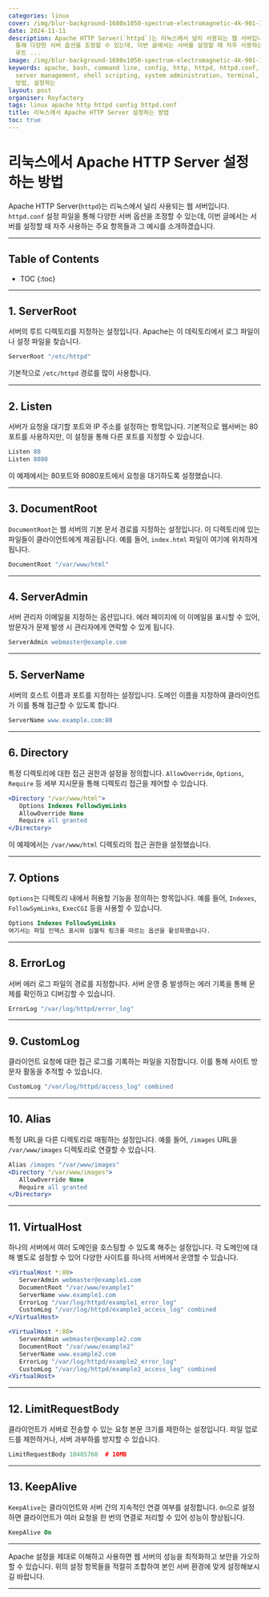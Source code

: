 ```yaml
---
categories: linux
cover: /img/blur-background-1680x1050-spectrum-electromagnetic-4k-901-1.jpg
date: 2024-11-11
description: Apache HTTP Server(`httpd`)는 리눅스에서 널리 사용되는 웹 서버입니다. `httpd.conf` 설정 파일을
  통해 다양한 서버 옵션을 조정할 수 있는데, 이번 글에서는 서버를 설정할 때 자주 사용하는 주요 항목들과 그 예시를 소개하겠습니다. --- 서버의
  루트 ...
image: /img/blur-background-1680x1050-spectrum-electromagnetic-4k-901-1.jpg
keywords: apache, bash, command line, config, http, httpd, httpd.conf, linux, server,
  server management, shell scripting, system administration, terminal, unix, 리눅스에서,
  방법, 설정하는
layout: post
organiser: Royfactory
tags: linux apache http httpd config httpd.conf
title: 리눅스에서 Apache HTTP Server 설정하는 방법
toc: true
---
```


# 리눅스에서 Apache HTTP Server 설정하는 방법

Apache HTTP Server(`httpd`)는 리눅스에서 널리 사용되는 웹 서버입니다. `httpd.conf` 설정 파일을 통해 다양한 서버 옵션을 조정할 수 있는데, 이번 글에서는 서버를 설정할 때 자주 사용하는 주요 항목들과 그 예시를 소개하겠습니다.

---
## Table of Contents

* TOC
{:toc}

---

## 1. ServerRoot
서버의 루트 디렉토리를 지정하는 설정입니다. Apache는 이 데릭토리에서 로그 파일이나 설정 파일을 찾습니다.
```apache
ServerRoot "/etc/httpd"
```
기본적으로 `/etc/httpd` 경로를 많이 사용합니다.

---

## 2. Listen
서버가 요청을 대기할 포트와 IP 주소를 설정하는 항목입니다. 기본적으로 웹서버는 80 포트를 사용하지만, 이 설정을 통해 다른 포트를 지정할 수 있습니다.
```apache
Listen 80
Listen 8080
```
이 예제에서는 80포트와 8080포트에서 요청을 대기하도록 설정했습니다.

---

## 3. DocumentRoot
`DocumentRoot`는 웹 서버의 기본 문서 경로를 지정하는 설정입니다. 이 디렉토리에 있는 파일들이 클라이언트에게 제공됩니다. 예를 들어, `index.html` 파일이 여기에 위치하게 됩니다.
```apache
DocumentRoot "/var/www/html"
```

---

## 4. ServerAdmin
서버 관리자 이메일을 지정하는 옵션입니다. 에러 페이지에 이 이메일을 표시할 수 있어, 방문자가 문제 발생 시 관리자에게 연락할 수 있게 됩니다.
```apache
ServerAdmin webmaster@example.com
```

---

## 5. ServerName
서버의 호스트 이름과 포트를 지정하는 설정입니다. 도메인 이름을 지정하여 클라이언트가 이를 통해 접근할 수 있도록 합니다.
```apache
ServerName www.example.com:80
```

---

## 6. Directory
특정 디렉토리에 대한 접근 권한과 설정을 정의합니다. `AllowOverride`, `Options`, `Require` 등 세부 지시문을 통해 디렉토리 접근을 제어할 수 있습니다.
```apache
<Directory "/var/www/html">
   Options Indexes FollowSymLinks
   AllowOverride None
   Require all granted
</Directory>
```
이 예제에서는 `/var/www/html` 디렉토리의 접근 권한을 설정했습니다.

---

## 7. Options
`Options`는 디렉토리 내에서 허용할 기능을 정의하는 항목입니다. 예를 들어, `Indexes`, `FollowSymLinks`, `ExecCGI` 등을 사용할 수 있습니다.
```apache
Options Indexes FollowSymLinks
여기서는 파일 인덱스 표시와 심볼릭 링크를 따르는 옵션을 활성화했습니다.
```

---

## 8. ErrorLog
서버 에러 로그 파일의 경로를 지정합니다. 서버 운영 중 발생하는 에러 기록을 통해 문제를 확인하고 디버깅할 수 있습니다.
```apache
ErrorLog "/var/log/httpd/error_log"
```

---

## 9. CustomLog
클라이언트 요청에 대한 접근 로그를 기록하는 파일을 지정합니다. 이를 통해 사이트 방문자 활동을 추적할 수 있습니다.
```apache
CustomLog "/var/log/httpd/access_log" combined
```

---

## 10. Alias
특정 URL을 다른 디렉토리로 매핑하는 설정입니다. 예를 들어, `/images` URL을 `/var/www/images` 디렉토리로 연결할 수 있습니다.
```apache
Alias /images "/var/www/images"
<Directory "/var/www/images">
   AllowOverride None
   Require all granted
</Directory>
```

---

## 11. VirtualHost
하나의 서버에서 여러 도메인을 호스팅할 수 있도록 해주는 설정입니다. 각 도메인에 대해 별도로 설정할 수 있어 다양한 사이트를 하나의 서버에서 운영할 수 있습니다.
```apache
<VirtualHost *:80>
   ServerAdmin webmaster@example1.com
   DocumentRoot "/var/www/example1"
   ServerName www.example1.com
   ErrorLog "/var/log/httpd/example1_error_log"
   CustomLog "/var/log/httpd/example1_access_log" combined
</VirtualHost>

<VirtualHost *:80>
   ServerAdmin webmaster@example2.com
   DocumentRoot "/var/www/example2"
   ServerName www.example2.com
   ErrorLog "/var/log/httpd/example2_error_log"
   CustomLog "/var/log/httpd/example2_access_log" combined
<VirtualHost>
```

---

## 12. LimitRequestBody
클라이언트가 서버로 전송할 수 있는 요청 본문 크기를 제한하는 설정입니다. 파일 업로드를 제한하거나, 서버 과부하를 방지할 수 있습니다.
```apache
LimitRequestBody 10485760  # 10MB
```

---

## 13. KeepAlive
`KeepAlive`는 클라이언트와 서버 간의 지속적인 연결 여부를 설정합니다. `On`으로 설정하면 클라이언트가 여러 요청을 한 번의 연결로 처리할 수 있어 성능이 향상됩니다.
```apache
KeepAlive On
```

---

Apache 설정을 제대로 이해하고 사용하면 웹 서버의 성능을 최적화하고 보안을 가오하할 수 있습니다. 위의 설정 항목들을 적절히 조합하여 본인 서버 환경에 맞게 설정해보시길 바랍니다.

---



